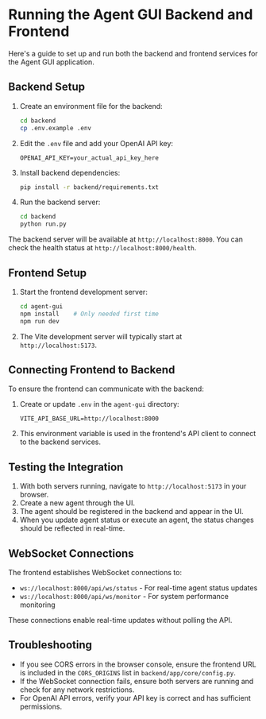 # Running the Agent GUI Backend and Frontend

Here's a guide to set up and run both the backend and frontend services for the Agent GUI application.

## Backend Setup

1. Create an environment file for the backend:
   ```bash
   cd backend
   cp .env.example .env
   ```

2. Edit the `.env` file and add your OpenAI API key:
   ```
   OPENAI_API_KEY=your_actual_api_key_here
   ```

3. Install backend dependencies:
   ```bash
   pip install -r backend/requirements.txt
   ```

4. Run the backend server:
   ```bash
   cd backend
   python run.py
   ```

The backend server will be available at `http://localhost:8000`. You can check the health status at `http://localhost:8000/health`.

## Frontend Setup

1. Start the frontend development server:
   ```bash
   cd agent-gui
   npm install    # Only needed first time
   npm run dev
   ```

2. The Vite development server will typically start at `http://localhost:5173`.

## Connecting Frontend to Backend

To ensure the frontend can communicate with the backend:

1. Create or update `.env` in the `agent-gui` directory:
   ```
   VITE_API_BASE_URL=http://localhost:8000
   ```

2. This environment variable is used in the frontend's API client to connect to the backend services.

## Testing the Integration

1. With both servers running, navigate to `http://localhost:5173` in your browser.
2. Create a new agent through the UI.
3. The agent should be registered in the backend and appear in the UI.
4. When you update agent status or execute an agent, the status changes should be reflected in real-time.

## WebSocket Connections

The frontend establishes WebSocket connections to:
- `ws://localhost:8000/api/ws/status` - For real-time agent status updates
- `ws://localhost:8000/api/ws/monitor` - For system performance monitoring

These connections enable real-time updates without polling the API.

## Troubleshooting

- If you see CORS errors in the browser console, ensure the frontend URL is included in the `CORS_ORIGINS` list in `backend/app/core/config.py`.
- If the WebSocket connection fails, ensure both servers are running and check for any network restrictions.
- For OpenAI API errors, verify your API key is correct and has sufficient permissions. 